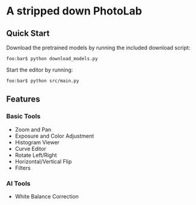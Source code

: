 # A stripped down PhotoLab

## Quick Start

Download the pretrained models by running the included download script:

```console
foo:bar$ python download_models.py
```

Start the editor by running:

```console
foo:bar$ python src/main.py
```

## Features

### Basic Tools
* Zoom and Pan
* Exposure and Color Adjustment
* Histogram Viewer
* Curve Editor
* Rotate Left/Right
* Horizontal/Vertical Flip
* Filters

### AI Tools
* White Balance Correction
